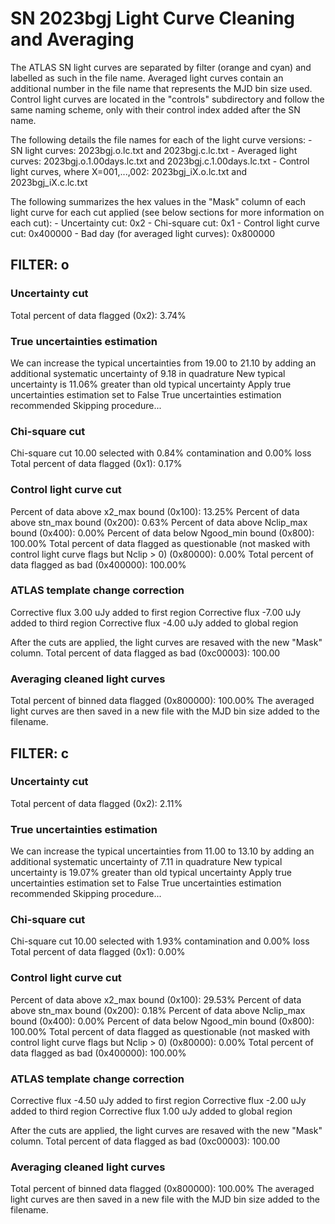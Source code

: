 # SN 2023bgj Light Curve Cleaning and Averaging

The ATLAS SN light curves are separated by filter (orange and cyan) and labelled as such in the file name. Averaged light curves contain an additional number in the file name that represents the MJD bin size used. Control light curves are located in the "controls" subdirectory and follow the same naming scheme, only with their control index added after the SN name.

The following details the file names for each of the light curve versions:
	- SN light curves: 2023bgj.o.lc.txt and 2023bgj.c.lc.txt
	- Averaged light curves: 2023bgj.o.1.00days.lc.txt and 2023bgj.c.1.00days.lc.txt
	- Control light curves, where X=001,...,002: 2023bgj_iX.o.lc.txt and 2023bgj_iX.c.lc.txt

The following summarizes the hex values in the "Mask" column of each light curve for each cut applied (see below sections for more information on each cut): 
	- Uncertainty cut: 0x2
	- Chi-square cut: 0x1
	- Control light curve cut: 0x400000
	- Bad day (for averaged light curves): 0x800000

## FILTER: o

### Uncertainty cut
Total percent of data flagged (0x2): 3.74%

### True uncertainties estimation
We can increase the typical uncertainties from 19.00 to 21.10 by adding an additional systematic uncertainty of 9.18 in quadrature
New typical uncertainty is 11.06% greater than old typical uncertainty
Apply true uncertainties estimation set to False
True uncertainties estimation recommended
Skipping procedure...

### Chi-square cut
Chi-square cut 10.00 selected with 0.84% contamination and 0.00% loss
Total percent of data flagged (0x1): 0.17%

### Control light curve cut
Percent of data above x2_max bound (0x100): 13.25%
Percent of data above stn_max bound (0x200): 0.63%
Percent of data above Nclip_max bound (0x400): 0.00%
Percent of data below Ngood_min bound (0x800): 100.00%
Total percent of data flagged as questionable (not masked with control light curve flags but Nclip > 0) (0x80000): 0.00%
Total percent of data flagged as bad (0x400000): 100.00%

### ATLAS template change correction
Corrective flux 3.00 uJy added to first region
Corrective flux -7.00 uJy added to third region
Corrective flux -4.00 uJy added to global region

After the cuts are applied, the light curves are resaved with the new "Mask" column.
Total percent of data flagged as bad (0xc00003): 100.00

### Averaging cleaned light curves
Total percent of binned data flagged (0x800000): 100.00%
The averaged light curves are then saved in a new file with the MJD bin size added to the filename.

## FILTER: c

### Uncertainty cut
Total percent of data flagged (0x2): 2.11%

### True uncertainties estimation
We can increase the typical uncertainties from 11.00 to 13.10 by adding an additional systematic uncertainty of 7.11 in quadrature
New typical uncertainty is 19.07% greater than old typical uncertainty
Apply true uncertainties estimation set to False
True uncertainties estimation recommended
Skipping procedure...

### Chi-square cut
Chi-square cut 10.00 selected with 1.93% contamination and 0.00% loss
Total percent of data flagged (0x1): 0.00%

### Control light curve cut
Percent of data above x2_max bound (0x100): 29.53%
Percent of data above stn_max bound (0x200): 0.18%
Percent of data above Nclip_max bound (0x400): 0.00%
Percent of data below Ngood_min bound (0x800): 100.00%
Total percent of data flagged as questionable (not masked with control light curve flags but Nclip > 0) (0x80000): 0.00%
Total percent of data flagged as bad (0x400000): 100.00%

### ATLAS template change correction
Corrective flux -4.50 uJy added to first region
Corrective flux -2.00 uJy added to third region
Corrective flux 1.00 uJy added to global region

After the cuts are applied, the light curves are resaved with the new "Mask" column.
Total percent of data flagged as bad (0xc00003): 100.00

### Averaging cleaned light curves
Total percent of binned data flagged (0x800000): 100.00%
The averaged light curves are then saved in a new file with the MJD bin size added to the filename.